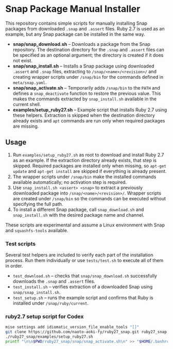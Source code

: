 # Snap Package Manual Installer

This repository contains simple scripts for manually installing Snap packages from downloaded `.snap` and `.assert` files. Ruby 2.7 is used as an example, but any Snap package can be installed in the same way.

- **snap/snap_download.sh** – Downloads a package from the Snap repository. The
  destination directory for the `.snap` and `.assert` files can be specified as
  an optional argument; the directory is created if it does not exist.
- **snap/snap_install.sh** – Installs a Snap package using downloaded `.assert` and
  `.snap` files, extracting to `/snap/<name>/<revision>/` and creating
  wrapper scripts under `/snap/bin` for the commands defined in
  `meta/snap.yaml`.
- **snap/snap_activate.sh** – Temporarily adds `/snap/bin` to the `PATH` and
  defines a `snap_deactivate` function to restore the previous value. This makes
  the commands extracted by `snap_install.sh` available in the current shell.
- **examples/setup_ruby27.sh** – Example script that installs Ruby 2.7 using these helpers.
  Extraction is skipped when the destination directory already exists and `apt`
  commands are run only when required packages are missing.

## Usage

1. Run `examples/setup_ruby27.sh` as root to download and install Ruby 2.7 as an example. If the
   extraction directory already exists, that step is skipped. Required packages
   are installed only when missing, so `apt-get update` and `apt-get install`
   are skipped if everything is already present.
2. The wrapper scripts under `/snap/bin` make the installed commands available
   automatically; no activation step is required.
3. Use `snap_install.sh <assert> <snap>` to extract a previously downloaded
   package into `/snap/<name>/<revision>/`. Wrapper scripts are created under
   `/snap/bin` so the commands can be executed without specifying the full path.
4. To install a different Snap package, call `snap_download.sh` and
   `snap_install.sh` with the desired package name and channel.

These scripts are experimental and assume a Linux environment with Snap and `squashfs-tools` available.

### Test scripts

Several test helpers are included to verify each part of the installation process.
Run them individually or use `tests/test.sh` to execute all of them in order.

- `test_download.sh` – checks that `snap/snap_download.sh` successfully downloads the
  `.snap` and `.assert` files.
- `test_install.sh` – verifies extraction of a downloaded Snap using
  `snap/snap_install.sh`.
- `test_setup.sh` – runs the example script and confirms that Ruby is installed under
  `/snap/ruby/current`.

### ruby2.7 setup script for Codex

```bash
mise settings add idiomatic_version_file_enable_tools "[]"
git clone https://github.com/naoto-aoki-fy/ruby27_snap.git ruby27_snap
./ruby27_snap/examples/setup_ruby27.sh
printf "\n\n$PWD/ruby27_snap/snap/snap_activate.sh\n" >> "$HOME/.bashrc"
```
